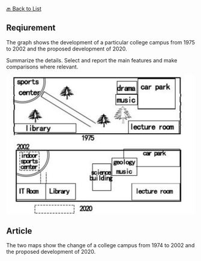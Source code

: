 [🔙 Back to List](../index.md)

## Reqiurement
The graph shows the development of a particular college campus from 1975 to 2002 and the proposed development of 2020.

Summarize the details. Select and report the main features and make comparisons where relevant.

![](../images/181027.jpg)

## Article
The two maps show the change of a college campus from 1974 to 2002 and the proposed development of 2020.